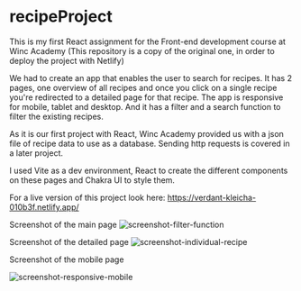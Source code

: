 # recipeProject
This is my first React assignment for the Front-end development course at Winc Academy
(This repository is a copy of the original one, in order to deploy the project with Netlify)

We had to create an app that enables the user to search for recipes.
It has 2 pages, one overview of all recipes and once you click on a single recipe you're redirected to a detailed page for that recipe. 
The app is responsive for mobile, tablet and desktop. And it has a filter and a search function to filter the existing recipes. 

As it is our first project with React, Winc Academy provided us with a json file of recipe data to use as a database. 
Sending http requests is covered in a later project. 

I used Vite as a dev environment, React to create the different components on these pages and Chakra UI to style them. 

For a live version of this project look here:
https://verdant-kleicha-010b3f.netlify.app/


Screenshot of the main page
![screenshot-filter-function](https://github.com/McLizzerson/recipeProject/assets/126875822/450dae65-6ae0-4197-aeff-bd54ae153d82)

Screenshot of the detailed page 
![screenshot-individual-recipe](https://github.com/McLizzerson/recipeProject/assets/126875822/09c73cea-1a75-468b-9476-f335016ac749)

Screenshot of the mobile page


![screenshot-responsive-mobile](https://github.com/McLizzerson/recipeProject/assets/126875822/c2be0041-e85a-433d-985c-61b7f0e4f6b3)
